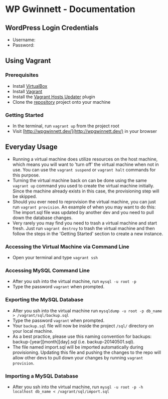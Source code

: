 # WP Gwinnett - Documentation

## WordPress Login Credentials
- Username:
- Password:

## Using Vagrant

### Prerequisites
- Install [VirtualBox](https://www.virtualbox.org/wiki/Downloads)
- Install [Vagrant](http://www.vagrantup.com/downloads.html)
- Install the [Vagrant Hosts Updater](https://github.com/cogitatio/vagrant-hostsupdater) plugin
- Clone the [repository](https://github.com/wpgwinnett/wpgwinnett-site) project onto your machine

### Getting Started
- In the terminal, run `vagrant up` from the project root
- Visit [http://wpgwinnett.dev/](http://wpgwinnett.dev/) in your browser

## Everyday Usage
- Running a virtual machine does utilize resources on the host machine, which means you will want to 'turn off' the virtual machine when not in use.  You can use the `vagrant suspend` or `vagrant halt` commands for this purpose.
- Turning the virtual machine back on can be done using the same `vagrant up` command you used to create the virtual machine initially. Since the machine already exists in this case, the provisioning step will be skipped.
- Should you ever need to reprovision the virtual machine, you can just run `vagrant provision`.  An example of when you may want to do this: The import.sql file was updated by another dev and you need to pull down the database changes.
- Very rarely you may find you need to trash a virtual machine and start fresh.  Just run `vagrant destroy` to trash the virtual machine and then follow the steps in the 'Getting Started' section to create a new instance.

### Accessing the Virtual Machine via Command Line
- Open your terminal and type `vagrant ssh`

### Accessing MySQL Command Line
- After you ssh into the virtual machine, run `mysql -u root -p`
- Type the password `vagrant` when prompted.

### Exporting the MySQL Database
- After you ssh into the virtual machine run `mysqldump -u root -p db_name > /vagrant/sql/backup.sql`
- Type the password `vagrant` when prompted.
- Your `backup.sql` file will now be inside the project `/sql/` directory on your local machine.
- As a best practice, please use this naming convention for backups: backup-[year][month][day].sql (i.e. backup-20140501.sql).
- The file named import.sql will be imported automatically during provisioning. Updating this file and pushing the changes to the repo will allow other devs to pull down your changes by running `vagrant provision`.

### Importing a MySQL Database
- After you ssh into the virtual machine, run `mysql -u root -p -h localhost db_name < /vagrant/sql/import.sql`